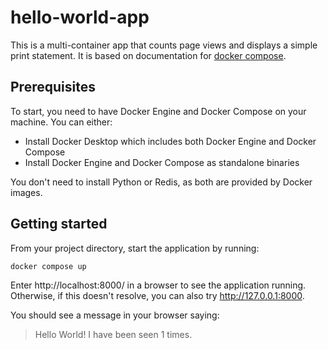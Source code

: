 # hello-world-app
This is a multi-container app that counts page views and displays a simple print statement. It is based on documentation for [docker compose](https://docs.docker.com/compose/gettingstarted/).

## Prerequisites
To start, you need to have Docker Engine and Docker Compose on your machine. You can either:
* Install Docker Desktop which includes both Docker Engine and Docker Compose
* Install Docker Engine and Docker Compose as standalone binaries

You don't need to install Python or Redis, as both are provided by Docker images.

## Getting started
From your project directory, start the application by running:
```sh
docker compose up
```

Enter http://localhost:8000/ in a browser to see the application running. Otherwise, if this doesn't resolve, you can also try http://127.0.0.1:8000.

You should see a message in your browser saying:

> Hello World! I have been seen 1 times.
